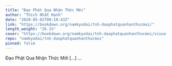 ```yaml
---
title: "Đạo Phật Qua Nhận Thức Mới"
author: "Thích Nhất Hạnh"
date: "2020-05-02T09:10:43Z"
link: "https://bookdown.org/namkyodai/tnh-daophatquanhanthucmoi/"
length_weight: "26.1%"
cover: "https://bookdown.org/namkyodai/tnh-daophatquanhanthucmoi/visuals/cover.jpg"
repo: "namkyodai/tnh-daophatquanhanthucmoi"
pinned: false
---
```


Đạo Phật Qua Nhận Thức Mới [...]  ...
